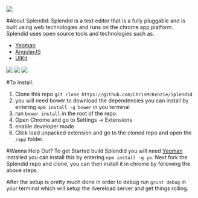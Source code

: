 ![](https://raw.github.com/ChrisMcKenzie/Splendid/master/docs/Images/splendid_banner.png)

#About Splendid:
Splendid is a text editor that is a fully pluggable and is built using web technologies and runs on the chrome app platform. Splendid uses open source tools and technologies such as.
  * [Yeoman](http://yeoman.io)
  * [AngularJS](http://angularjs.org/)
  * [UIKit](http://getuikit.com/)

![](https://raw.github.com/ChrisMcKenzie/Splendid/master/docs/Images/main_screenshot.png)
![](https://raw.github.com/ChrisMcKenzie/Splendid/master/docs/Images/sidebar_screenshot.png)
![](https://raw.github.com/ChrisMcKenzie/Splendid/master/docs/Images/settings_screenshot.png)

#To Install:
  1. Clone this repo `git clone https://github.com/ChrisMcKenzie/Splendid`
  2. you will need bower to download the dependencies you can install by entering `npm install -g bower` in you terminal
  3. run `bower install` in the root of the repo.
  2. Open Chrome and go to Settings -> Extensions 
  3. enable developer mode
  4. Click load unpacked extension and go to the cloned repo and open the `/app` folder.

#Wanna Help Out?
  To get Started build Splendid you will need [Yeoman](http://yeoman.io) installed you can install this by entering `npm install -g yo`. Next fork the Splendid repo and clone, you can then install it in chrome by following the above steps.
  
  After the setup is pretty much done in order to debug run `grunt debug` in your terminal which will setup the livereload server and get things rolling. 
